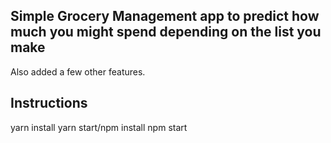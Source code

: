 ## Simple Grocery Management app to predict how much you might spend depending on the list you make

Also added a few other features.

## Instructions 
yarn install yarn start/npm install npm start
